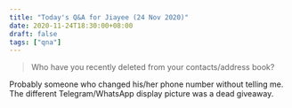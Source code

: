 ```yaml
---
title: "Today's Q&A for Jiayee (24 Nov 2020)"
date: 2020-11-24T18:30:00+08:00
draft: false
tags: ["qna"]
---
```

> Who have you recently deleted from your contacts/address book?

Probably someone who changed his/her phone number without telling me. The different Telegram/WhatsApp display picture was a dead giveaway.
